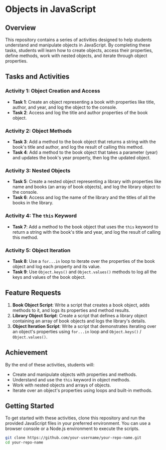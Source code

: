 # Objects in JavaScript

## Overview

This repository contains a series of activities designed to help students understand and manipulate objects in JavaScript. By completing these tasks, students will learn how to create objects, access their properties, define methods, work with nested objects, and iterate through object properties.

## Tasks and Activities

### Activity 1: Object Creation and Access
- **Task 1**: Create an object representing a book with properties like title, author, and year, and log the object to the console.
- **Task 2**: Access and log the title and author properties of the book object.

### Activity 2: Object Methods
- **Task 3**: Add a method to the book object that returns a string with the book's title and author, and log the result of calling this method.
- **Task 4**: Add a method to the book object that takes a parameter (year) and updates the book's year property, then log the updated object.

### Activity 3: Nested Objects
- **Task 5**: Create a nested object representing a library with properties like name and books (an array of book objects), and log the library object to the console.
- **Task 6**: Access and log the name of the library and the titles of all the books in the library.

### Activity 4: The `this` Keyword
- **Task 7**: Add a method to the book object that uses the `this` keyword to return a string with the book's title and year, and log the result of calling this method.

### Activity 5: Object Iteration
- **Task 8**: Use a `for...in` loop to iterate over the properties of the book object and log each property and its value.
- **Task 9**: Use `Object.keys()` and `Object.values()` methods to log all the keys and values of the book object.

## Feature Requests
1. **Book Object Script**: Write a script that creates a book object, adds methods to it, and logs its properties and method results.
2. **Library Object Script**: Create a script that defines a library object containing an array of book objects and logs the library's details.
3. **Object Iteration Script**: Write a script that demonstrates iterating over an object's properties using `for...in` loop and `Object.keys()` / `Object.values()`.

## Achievement
By the end of these activities, students will:
- Create and manipulate objects with properties and methods.
- Understand and use the `this` keyword in object methods.
- Work with nested objects and arrays of objects.
- Iterate over an object's properties using loops and built-in methods.

## Getting Started

To get started with these activities, clone this repository and run the provided JavaScript files in your preferred environment. You can use a browser console or a Node.js environment to execute the scripts.

```bash
git clone https://github.com/your-username/your-repo-name.git
cd your-repo-name
